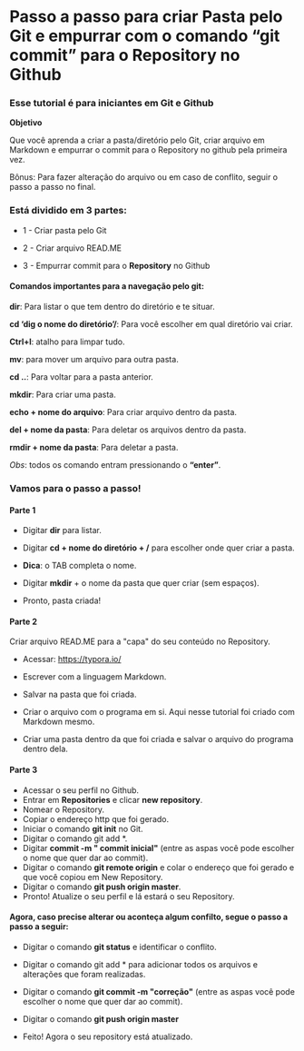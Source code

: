 # Passo a passo para criar Pasta pelo Git e empurrar com o comando “git commit” para o Repository no Github

### Esse tutorial é para iniciantes em Git e Github 

**Objetivo**

Que você aprenda a criar a pasta/diretório pelo Git, criar arquivo em Markdown e empurrar o commit para o Repository no github pela primeira vez.

Bônus: Para fazer alteração do arquivo ou em caso de conflito, seguir o passo a passo no final.

### Está dividido em 3 partes:

* 1 - Criar pasta pelo Git

* 2 - Criar arquivo READ.ME

* 3 - Empurrar commit para o **Repository** no Github



#### Comandos importantes para a navegação pelo git:

**dir**: Para listar o que tem dentro do diretório e te situar.

**cd ‘dig o nome do diretório’/**: Para você escolher em qual diretório vai criar.

**Ctrl+l**: atalho para limpar tudo.

**mv**: para mover um arquivo para outra pasta.

**cd ..**: Para voltar para a pasta anterior.

**mkdir**: Para criar uma pasta. 

**echo + nome do arquivo**: Para criar arquivo dentro da pasta.

**del + nome da pasta**: Para deletar os arquivos dentro da pasta.

**rmdir + nome da pasta**: Para deletar a pasta.

*Obs*: todos os comando entram pressionando o **“enter”**.

 

### Vamos para o passo a passo!

#### Parte 1

* Digitar **dir** para listar.

* Digitar **cd + nome do diretório + /** para escolher onde quer criar a pasta.

* **Dica**: o TAB completa o nome.

* Digitar **mkdir** + o nome da pasta que quer criar (sem espaços).

* Pronto, pasta criada!

#### Parte 2

Criar arquivo READ.ME para a "capa" do seu conteúdo no Repository.

* Acessar: https://typora.io/

* Escrever com a linguagem Markdown.

* Salvar na pasta que foi criada.

* Criar o arquivo com o programa em si. Aqui nesse tutorial foi criado com Markdown mesmo.

* Criar uma pasta dentro da que foi criada e salvar o arquivo do programa dentro dela.

 #### Parte 3 

* Acessar o seu perfil no Github.
* Entrar em **Repositories** e clicar **new repository**.
* Nomear o Repository.
* Copiar o endereço http que foi gerado.
* Iniciar o comando **git init** no Git.
* Digitar o comando git add *.
* Digitar **commit -m " commit inicial"** (entre as aspas você pode escolher o nome que quer dar ao commit).
* Digitar o comando **git remote origin** e colar o endereço que foi gerado e que você copiou em New Repository.
* Digitar o comando **git push origin master**.
* Pronto! Atualize o seu perfil e lá estará o seu Repository.



#### Agora, caso precise alterar ou aconteça algum confilto, segue o passo a passo a seguir:

* Digitar o comando **git status** e identificar o conflito.

* Digitar o comando git add * para adicionar todos os arquivos e alterações que foram realizadas.

* Digitar o comando **git commit -m "correção"** (entre as aspas você pode escolher o nome que quer dar ao commit).

* Digitar o comando **git push origin master**

* Feito! Agora o seu repository está atualizado.











